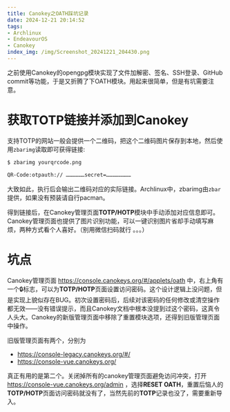 ```yaml
---
title: Canokey之OATH踩坑记录
date: 2024-12-21 20:14:52
tags:
- Archlinux
- EndeavourOS
- Canokey
index_img: /img/Screenshot_20241221_204430.png
---
```

之前使用Canokey的opengpg模块实现了文件加解密、签名、SSH登录、GitHub commit等功能，于是又折腾了下OATH模块。用起来很简单，但是有坑需要注意。

# 获取TOTP链接并添加到Canokey
支持TOTP的网站一般会提供一个二维码，把这个二维码图片保存到本地，然后使用`zbarimg`读取即可获得链接:
```bash
$ zbarimg yourqrcode.png

QR-Code:otpauth:// ………………secret=……………………
```
大致如此，执行后会输出二维码对应的实际链接。Archlinux中，zbarimg由`zbar`提供，如果没有预装请自行pacman。

得到链接后，在Canokey管理页面**TOTP/HOTP**模块中手动添加对应信息即可。Canokey管理页面也提供了图片识别功能，可以一键识别图片省却手动填写麻烦，两种方式看个人喜好。（别用微信扫码就行 。。。）

# 坑点
Canokey管理页面 https://console.canokeys.org/#/applets/oath 中，右上角有一个🔒标志，可以为**TOTP/HOTP**页面设置访问密码。这个设计逻辑上没问题，但是实现上貌似存在BUG。初次设置密码后，后续对该密码的任何修改或清空操作都无效——没有错误提示，而且Canokey文档中根本没提到过这个密码，这真令人头大。Canokey的新版管理页面中移除了重置模块选项，还得到旧版管理页面中操作。

旧版管理页面有两个，分别为

* https://console-legacy.canokeys.org/#/
* https://console-vue.canokeys.org/

真正有用的是第二个。关闭掉所有的canokey管理页面避免访问冲突，打开 https://console-vue.canokeys.org/admin ，选择**RESET OATH**，重置后恼人的**TOTP/HOTP**页面访问密码就没有了，当然先前的**TOTP**记录也没了，需要重新导入。
